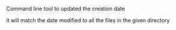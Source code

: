Command line tool to updated the creation date

it will match the date modified to all the files in the given directory
